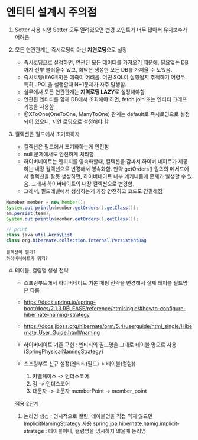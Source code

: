 # 엔티티 설계시 주의점
1. Setter 사용 지양
   Setter 모두 열려있으면 변경 포인트가 너무 많아서 유지보수가 어려움
2. 모든 연관관계는 즉시로딩이 아닌 **지연로딩**으로 설정
   - 즉시로딩으로 설정하면, 연관된 모든 데이터를 가져오기 때문에, 필요없는 DB까지 전부 불러올수 있고, 최악은 생성한 모든 DB를 가져올 수 도있음.
   - 즉시로딩(EAGER)은 예측이 어려움. 어떤 SQL이 실행될지 추적하기 어령무. 특히 JPQL을 실행할때 N+1문제가 자주 말생함.
   - 실무에서 모든 연관관계는 **지역로딩 LAZY**로 설정해야함
   - 연관된 엔티티를 함께 DB에서 조회해야 하면, fetch join 또는 엔티티 그래프 기능을 사용함
   - @XToOne(OneToOne, ManyToOne) 관계는 default로 즉시로딩으로 설정되어 있으니, 지연 로딩으로 설정해야 함


3. 컬렉션은 필드에서 초기화하자
    - 컬렉션은 필드에서 초기화하는게 안전함
    - null 문제에서도 안전하게 처리함
    - 하이버네이트는 엔티티를 영속화할때, 컬렉션을 감싸서 하이버 네이트가 제공하는 내장 컬렉션으로 변경해서 영속화함. 만약 getOrders() 임의의 메서드에서 컬렉션을 잘못 생성하면, 하이버네이트 내부 메커니즘에 문제가 발생할 수 있음. 그래서 하이버네이트의 내장 컬렉션으로 변경함. 
    - 그래서, 필드레벨에서 생성하는게 가장 안전하고 코드도 간결해짐
```java
Memeber member = new Member();
System.out.println(member.getOrders().getClass());
em.persist(team);
System.out.println(member.getOrders().getClass());

// print
class java.util.ArrayList
class org.hibernate.collection.internal.PersistentBag
```
```
컬렉션이 뭔가?
하이버네이트가 뭐지?
```

4. 테이블, 컬럼명 생성 전략
    - 스프링부트에서 하이버네이트 기본 매핑 전략을 변경해서 실제 테이블 필드명은 다름
    - https://docs.spring.io/spring-boot/docs/2.1.3.RELEASE/reference/htmlsingle/#howto-configure-hibernate-naming-strategy
    - https://docs.jboss.org/hibernate/orm/5.4/userguide/html_single/Hibernate_User_Guide.html#naming

    - 하이버네이트 기존 구현 : 엔티티의 필드명을 그대로 테이블 명으로 사용(SpringPhysicalNamingStrategy)

    - 스프링부트 신규 설정(엔티티(필드)-> 테이블(컬럼))
        1. 카멜케이스 -> 언더스코어
        2. 점 -> 언더스코어
        3. 대문자 -> 소문자
        memberPoint -> member_point
    
    적용 2단계
    1. 논리명 생성 : 명시적으로 컬럼, 테이블명을 직접 적지 않으면 ImplicitNamingStrategy 사용
    spring.jpa.hibernate.namig.implicit-stratege : 테이블이나, 컬럼명을 명시하지 않을때 논리명
